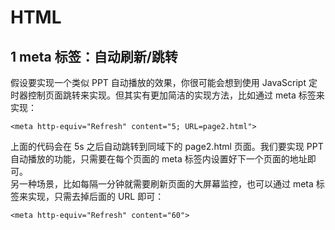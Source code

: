 <!--
 * @Author: jiaguichao
 * @Date: 2022-03-01 11:26:11
 * @LastEditTime: 2022-03-03 11:33:57
 * @Description: Do not edit
-->
# HTML
## 1 meta 标签：自动刷新/跳转
假设要实现一个类似 PPT 自动播放的效果，你很可能会想到使用 JavaScript 定时器控制页面跳转来实现。但其实有更加简洁的实现方法，比如通过 meta 标签来实现：
```
<meta http-equiv="Refresh" content="5; URL=page2.html">
```
上面的代码会在 5s 之后自动跳转到同域下的 page2.html 页面。我们要实现 PPT 自动播放的功能，只需要在每个页面的 meta 标签内设置好下一个页面的地址即可。<br>
另一种场景，比如每隔一分钟就需要刷新页面的大屏幕监控，也可以通过 meta 标签来实现，只需去掉后面的 URL 即可：
```
<meta http-equiv="Refresh" content="60">
```
